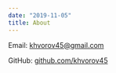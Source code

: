 ```yaml
---
date: "2019-11-05"
title: About
---
```


Email: khvorov45@gmail.com

GitHub: [github.com/khvorov45](https://github.com/khvorov45)
